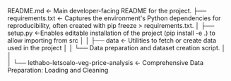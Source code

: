 README.md          <- Main developer-facing README for the project.
├── requirements.txt   <- Captures the environment's Python dependencies for reproducibility, often created with pip freeze > requirements.txt.
│
├── setup.py       <-Enables editable installation of the project (pip install -e .) to allow importing from src
│   │
├── data           <- Utilities to fetch or create data used in the project
│   │   └── Data preparation and dataset creation script.
│   │  
│
└── lethabo-letsoalo-veg-price-analysis <- Comprehensive Data Preparation: Loading and Cleaning
